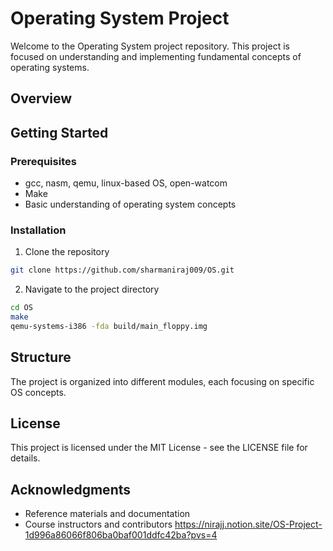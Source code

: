 # Operating System Project

Welcome to the Operating System project repository. This project is focused on understanding and implementing fundamental concepts of operating systems.

## Overview



## Getting Started

### Prerequisites
- gcc, nasm, qemu, linux-based OS, open-watcom
- Make 
- Basic understanding of operating system concepts

### Installation
1. Clone the repository
```bash
git clone https://github.com/sharmaniraj009/OS.git
```
2. Navigate to the project directory
```bash
cd OS
make
qemu-systems-i386 -fda build/main_floppy.img
```

## Structure
The project is organized into different modules, each focusing on specific OS concepts.


## License
This project is licensed under the MIT License - see the LICENSE file for details.

## Acknowledgments
* Reference materials and documentation
* Course instructors and contributors
https://nirajj.notion.site/OS-Project-1d996a86066f806ba0baf001ddfc42ba?pvs=4